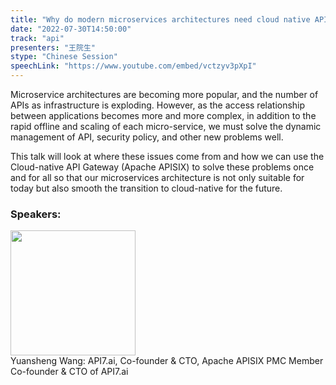 ```yaml
---
title: "Why do modern microservices architectures need cloud native API gateways"
date: "2022-07-30T14:50:00"
track: "api"
presenters: "王院生"
stype: "Chinese Session"
speechLink: "https://www.youtube.com/embed/vctzyv3pXpI"
---
```

Microservice architectures are becoming more popular, and the number of APIs as infrastructure is exploding. However, as the access relationship between applications becomes more and more complex, in addition to the rapid offline and scaling of each micro-service, we must solve the dynamic management of API, security policy, and other new problems well.

This talk will look at where these issues come from and how we can use the Cloud-native API Gateway (Apache APISIX) to solve these problems once and for all so that our microservices architecture is not only suitable for today but also smooth the transition to cloud-native for the future.
 ### Speakers: 
 <img src="images/speaker/1084.png" width="200" /><br>Yuansheng Wang: API7.ai, Co-founder & CTO, Apache APISIX PMC Member
Co-founder & CTO of API7.ai

 